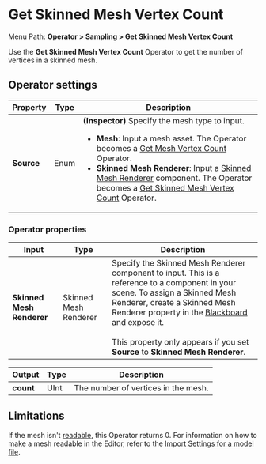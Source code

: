 # Get Skinned Mesh Vertex Count

Menu Path: **Operator > Sampling > Get Skinned Mesh Vertex Count**

Use the **Get Skinned Mesh Vertex Count** Operator to get the number of vertices in a skinned mesh.

## Operator settings

| **Property** | **Type** | **Description**                                              |
| ------------ | -------- | ------------------------------------------------------------ |
| **Source**   | Enum     | **(Inspector)** Specify the mesh type to input.<ul><li>**Mesh**: Input a mesh asset. The Operator becomes a [Get Mesh Vertex Count](Operator-MeshVertexCount.md) Operator.</li><li>**Skinned Mesh Renderer**: Input a [Skinned Mesh Renderer](https://docs.unity3d.com/Manual/class-SkinnedMeshRenderer.html) component. The Operator becomes a [Get Skinned Mesh Vertex Count](Operator-SkinnedMeshVertexCount.md) Operator.</li></ul> |

### Operator properties

| **Input**                 | **Type**              | **Description**                                              |
| ------------------------- | --------------------- | ------------------------------------------------------------ |
| **Skinned Mesh Renderer** | Skinned Mesh Renderer | Specify the Skinned Mesh Renderer component to input. This is a reference to a component in your scene. To assign a Skinned Mesh Renderer, create a Skinned Mesh Renderer property in the [Blackboard](Blackboard.md) and expose it.<br/><br/>This property only appears if you set **Source** to **Skinned Mesh Renderer**. |

| **Output** | **Type** | **Description**                         |
| ---------- | -------- | --------------------------------------- |
| **count**  | UInt     | The number of vertices in the mesh. |

## Limitations

If the mesh isn't [readable](https://docs.unity3d.com/ScriptReference/Mesh-isReadable.html), this Operator returns 0. For information on how to make a mesh readable in the Editor, refer to the [Import Settings for a model file](https://docs.unity3d.com/Manual/FBXImporter-Model.html).
